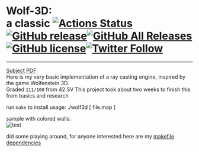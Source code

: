 # Wolf-3D: <br> a classic [![Actions Status](https://github.com/rpeepz/Wolf-3D/workflows/C/Build/badge.svg)](https://github.com/rpeepz/Wolf-3D/actions)[![GitHub release](https://img.shields.io/github/v/release/rpeepz/Wolf-3D.svg)](https://github.com/rpeepz/Wolf-3D/releases)[![GitHub All Releases](https://img.shields.io/github/downloads/rpeepz/Wolf-3D/total.svg)](https://github.com/rpeepz/Wolf-3D/releases)[![GitHub license](https://img.shields.io/badge/Licence-The%20Unlicense-yellow.svg)](https://raw.githubusercontent.com/rpeepz/Wolf-3D/master/LICENSE)[![Twitter Follow](https://img.shields.io/twitter/follow/papagna94.svg?style=social&label=Follow)](https://twitter.com/papagna94)  
---
[Subject PDF](https://github.com/rpeepz/Wolf-3D/blob/master/info/wolf3d.en.pdf "pdf")  
Here is my very basic implementation of a ray casting engine, inspired by the game Wolfenstein 3D.  
Graded `111/100` from 42 SV 
This project took about two weeks to finish this from basics and research

run `make` to install
usage: ./wolf3d [ file.map ]  

sample with colored walls:  
![test](https://media.giphy.com/media/hqUNtN8YxAcxhASggN/giphy.gif "sample")  

did some playing around, for anyone interested here are my [makefile dependencies](https://raw.githubusercontent.com/rpeepz/Wolf-3D/master/info/Makefile_graph.png "graph")
